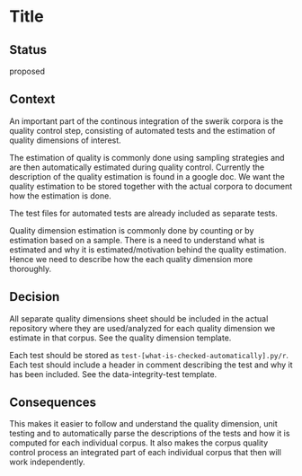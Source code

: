 # Title
## Status
proposed

## Context
An important part of the continous integration of the swerik corpora is the quality control step, consisting of automated tests and the estimation of quality dimensions of interest.

The estimation of quality is commonly done using sampling strategies and are then automatically estimated during quality control. Currently the description of the quality estimation is found in a google doc. We want the quality estimation to be stored together with the actual corpora to document how the estimation is done.

The test files for automated tests are already included as separate tests. 

Quality dimension estimation is commonly done by counting or by estimation based on a sample. There is a need to understand what is estimated and why it is estimated/motivation behind the quality estimation. Hence we need to describe how the each quality dimension more thoroughly.

## Decision
All separate quality dimensions sheet should be included in the actual repository where they are used/analyzed for each quality dimension we estimate in that corpus. See the quality dimension template.

Each test should be stored as `test-[what-is-checked-automatically].py/r`. Each test should include a header in comment describing the test and why it has been included. See the data-integrity-test template.

## Consequences
This makes it easier to follow and understand the quality dimension, unit testing and to automatically parse the descriptions of the tests and how it is computed for each individual corpus. It also makes the corpus quality control process an integrated part of each individual corpus that then will work independently. 

